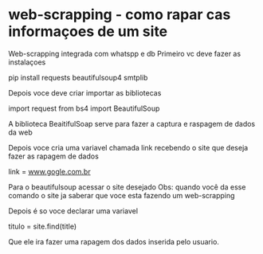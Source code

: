 # web-scrapping - como rapar cas informaçoes de um site
Web-scrapping integrada com whatspp e db
Primeiro vc deve fazer as instalaçoes 

pip install requests beautifulsoup4 smtplib

Depois voce deve criar importar as bibliotecas

import request
from bs4 import BeautifulSoup

A biblioteca BeaitifulSoap serve para fazer a captura e raspagem de dados da web

Depois voce cria uma variavel chamada link recebendo o site que deseja fazer as rapagem de dados

link = www.gogle.com.br

Para o beautifulsoup acessar o site desejado
Obs: quando você da esse comando o site ja saberar que voce esta fazendo um web-scrapping

Depois é so voce declarar uma variavel

titulo = site.find(title)

Que ele ira fazer uma rapagem dos dados inserida pelo usuario.
